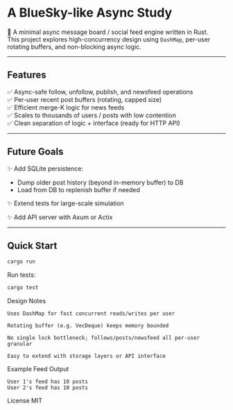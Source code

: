 # A BlueSky-like Async Study

🚀 A minimal async message board / social feed engine written in Rust.  
This project explores high-concurrency design using `DashMap`, per-user rotating buffers, and non-blocking async logic.  

---

## Features

✅ Async-safe follow, unfollow, publish, and newsfeed operations  
✅ Per-user recent post buffers (rotating, capped size)  
✅ Efficient merge-K logic for news feeds  
✅ Scales to thousands of users / posts with low contention  
✅ Clean separation of logic + interface (ready for HTTP API)

---

## Future Goals

✨ Add SQLite persistence:  
- Dump older post history (beyond in-memory buffer) to DB  
- Load from DB to replenish buffer if needed  

✨ Extend tests for large-scale simulation  

✨ Add API server with Axum or Actix

---

## Quick Start

```bash
cargo run
```

Run tests:
```bash
cargo test
```

Design Notes

    Uses DashMap for fast concurrent reads/writes per user

    Rotating buffer (e.g. VecDeque) keeps memory bounded

    No single lock bottleneck; follows/posts/newsfeed all per-user granular

    Easy to extend with storage layers or API interface

Example Feed Output

```
User 1's feed has 10 posts
User 2's feed has 10 posts
```

License
MIT
